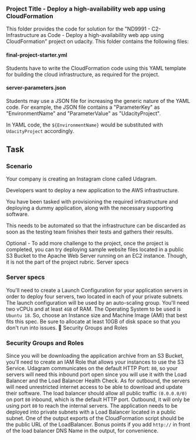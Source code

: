 ### Project Title - Deploy a high-availability web app using CloudFormation
This folder provides the code for solution for the "ND9991 - C2- Infrastructure as Code - Deploy a high-availability web app using CloudFormation" project on udacity. This folder contains the following files:

#### final-project-starter.yml
Students have to write the CloudFormation code using this YAML template for building the cloud infrastructure, as required for the project.

#### server-parameters.json
Students may use a JSON file for increasing the generic nature of the YAML code. For example, the JSON file contains a "ParameterKey" as "EnvironmentName" and "ParameterValue" as "UdacityProject". 

In YAML code, the `${EnvironmentName}` would be substituted with `UdacityProject` accordingly.

## Task

### Scenario
Your company is creating an Instagram clone called Udagram.

Developers want to deploy a new application to the AWS infrastructure.

You have been tasked with provisioning the required infrastructure and deploying a dummy application, along with the necessary supporting software.

This needs to be automated so that the infrastructure can be discarded as soon as the testing team finishes their tests and gathers their results.

Optional - To add more challenge to the project, once the project is completed, you can try deploying sample website files located in a public S3 Bucket to the Apache Web Server running on an EC2 instance. Though, it is not the part of the project rubric.
Server specs

### Server specs
You'll need to create a Launch Configuration for your application servers in order to deploy four servers, two located in each of your private subnets. The launch configuration will be used by an auto-scaling group.
You'll need two vCPUs and at least `4GB` of RAM. The Operating System to be used is `Ubuntu 18`. So, choose an Instance size and Machine Image (AMI) that best fits this spec.
Be sure to allocate at least 10GB of disk space so that you don't run into issues. 
Security Groups and Roles

### Security Groups and Roles
Since you will be downloading the application archive from an S3 Bucket, you'll need to create an IAM Role that allows your instances to use the S3 Service.
Udagram communicates on the default HTTP Port: `80`, so your servers will need this inbound port open since you will use it with the Load Balancer and the Load Balancer Health Check. As for outbound, the servers will need unrestricted internet access to be able to download and update their software.
The load balancer should allow all public traffic `(0.0.0.0/0)` on port `80` inbound, which is the default HTTP port. Outbound, it will only be using port `80` to reach the internal servers.
The application needs to be deployed into private subnets with a Load Balancer located in a public subnet.
One of the output exports of the CloudFormation script should be the public URL of the LoadBalancer. Bonus points if you add `http://` in front of the load balancer DNS Name in the output, for convenience.